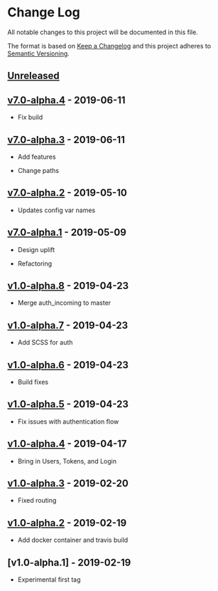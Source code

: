 # Change Log

All notable changes to this project will be documented in this file.

The format is based on [Keep a Changelog](http://keepachangelog.com/)
and this project adheres to [Semantic Versioning](http://semver.org/).

## [Unreleased]

## [v7.0-alpha.4] - 2019-06-11

- Fix build

## [v7.0-alpha.3] - 2019-06-11

- Add features

- Change paths

## [v7.0-alpha.2] - 2019-05-10

- Updates config var names

## [v7.0-alpha.1] - 2019-05-09

- Design uplift

- Refactoring

## [v1.0-alpha.8] - 2019-04-23

- Merge auth_incoming to master

## [v1.0-alpha.7] - 2019-04-23

- Add SCSS for auth

## [v1.0-alpha.6] - 2019-04-23

- Build fixes

## [v1.0-alpha.5] - 2019-04-23

- Fix issues with authentication flow

## [v1.0-alpha.4] - 2019-04-17

- Bring in Users, Tokens, and Login

## [v1.0-alpha.3] - 2019-02-20

- Fixed routing

## [v1.0-alpha.2] - 2019-02-19

- Add docker container and travis build

## [v1.0-alpha.1] - 2019-02-19

- Experimental first tag

[unreleased]: https://github.com/gchq/stroom-auth/compare/v7.0-alpha.4...master
[v7.0-alpha.4]: https://github.com/gchq/stroom-auth/compare/v7.0-alpha.3...v7.0-alpha.4
[v7.0-alpha.3]: https://github.com/gchq/stroom-auth/compare/v7.0-alpha.2...v7.0-alpha.3
[v7.0-alpha.2]: https://github.com/gchq/stroom-auth/compare/v7.0-alpha.1...v7.0-alpha.2
[v7.0-alpha.1]: https://github.com/gchq/stroom-auth/compare/v1.0-alpha.8...v7.0-alpha.1
[v1.0-alpha.8]: https://github.com/gchq/stroom-auth/compare/v1.0-alpha.7...v1.0-alpha.8
[v1.0-alpha.7]: https://github.com/gchq/stroom-auth/compare/v1.0-alpha.6...v1.0-alpha.7
[v1.0-alpha.6]: https://github.com/gchq/stroom-auth/compare/v1.0-alpha.5...v1.0-alpha.6
[v1.0-alpha.5]: https://github.com/gchq/stroom-auth/compare/v1.0-alpha.4...v1.0-alpha.5
[v1.0-alpha.4]: https://github.com/gchq/stroom-auth/compare/v1.0-alpha.3...v1.0-alpha.4
[v1.0-alpha.3]: https://github.com/gchq/stroom-auth/compare/v1.0-alpha.2...v1.0-alpha.3
[v1.0-alpha.2]: https://github.com/gchq/stroom-auth/compare/v1.0-alpha.1...v1.0-alpha.2
